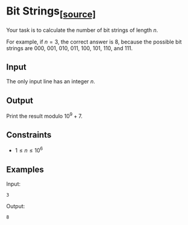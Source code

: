 # Bit Strings<sub>[[source]](https://cses.fi/problemset/task/1617)</sub>

Your task is to calculate the number of bit strings of length $n$.

For example, if $n=3$, the correct answer is $8$, because the possible bit strings are 000, 001, 010, 011, 100, 101, 110, and 111.

## Input

The only input line has an integer $n$.

## Output

Print the result modulo $10^9+7$.

## Constraints

- $1 \le n \le 10^6$

## Examples

Input:

    3

Output:

    8
